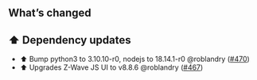 ## What’s changed

## ⬆️ Dependency updates

- ⬆️ Bump python3 to 3.10.10-r0, nodejs to 18.14.1-r0 @roblandry ([#470](https://github.com/hassio-addons/addon-zwave-js-ui/pull/470))
- ⬆️ Upgrades Z-Wave JS UI to v8.8.6 @roblandry ([#467](https://github.com/hassio-addons/addon-zwave-js-ui/pull/467))
